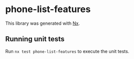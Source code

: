 # phone-list-features

This library was generated with [Nx](https://nx.dev).

## Running unit tests

Run `nx test phone-list-features` to execute the unit tests.
